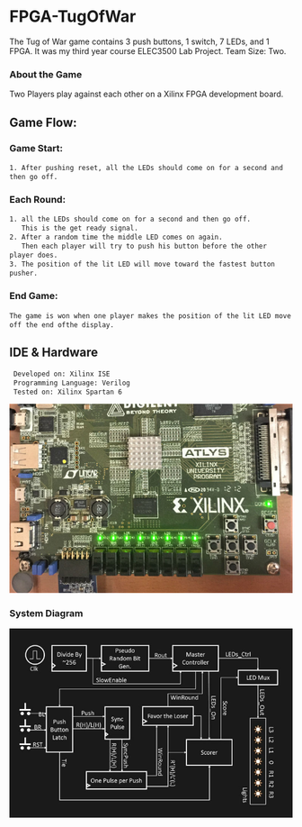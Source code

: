 # FPGA-TugOfWar
The Tug of War game contains 3 push buttons, 1 switch, 7 LEDs, and 1 FPGA.
It was my third year course ELEC3500 Lab Project.
Team Size: Two.

### About the Game
Two Players play against each other on a Xilinx FPGA development board.

## Game Flow:
### Game Start:
    1. After pushing reset, all the LEDs should come on for a second and then go off.

### Each Round:
    1. all the LEDs should come on for a second and then go off.
       This is the get ready signal.
    2. After a random time the middle LED comes on again.
       Then each player will try to push his button before the other player does.
    3. The position of the lit LED will move toward the fastest button pusher.
    
### End Game:
    The game is won when one player makes the position of the lit LED move off the end ofthe display.

## IDE & Hardware
     Developed on: Xilinx ISE
     Programming Language: Verilog
     Tested on: Xilinx Spartan 6
<img src="https://github.com/CCinCapital/FPGA-TugOfWar/blob/master/forREADME/Slide2-min.JPG"></img>

### System Diagram
<img src="https://github.com/CCinCapital/FPGA-TugOfWar/blob/master/forREADME/Slide3-min.JPG"></img>

